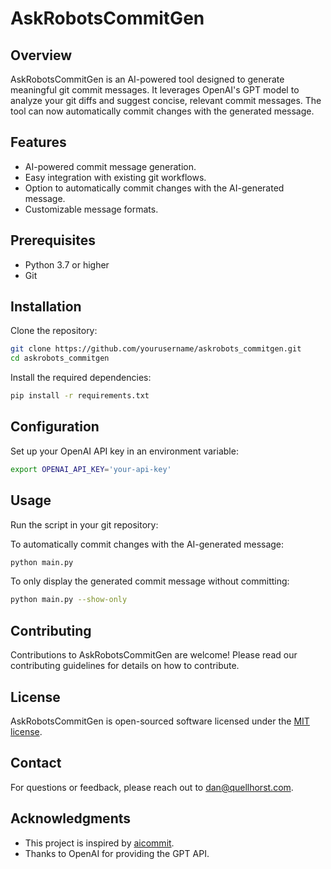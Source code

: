 # AskRobotsCommitGen

## Overview
AskRobotsCommitGen is an AI-powered tool designed to generate meaningful git commit messages. It leverages OpenAI's GPT model to analyze your git diffs and suggest concise, relevant commit messages. The tool can now automatically commit changes with the generated message.

## Features
- AI-powered commit message generation.
- Easy integration with existing git workflows.
- Option to automatically commit changes with the AI-generated message.
- Customizable message formats.

## Prerequisites
- Python 3.7 or higher
- Git

## Installation
Clone the repository:
```bash
git clone https://github.com/yourusername/askrobots_commitgen.git
cd askrobots_commitgen
```

Install the required dependencies:
```bash
pip install -r requirements.txt
```


## Configuration
Set up your OpenAI API key in an environment variable:
```bash
export OPENAI_API_KEY='your-api-key'
```

## Usage
Run the script in your git repository:

To automatically commit changes with the AI-generated message:
```bash
python main.py
```

To only display the generated commit message without committing:
```bash
python main.py --show-only
```

## Contributing
Contributions to AskRobotsCommitGen are welcome! Please read our contributing guidelines for details on how to contribute.

## License
AskRobotsCommitGen is open-sourced software licensed under the [MIT license](LICENSE).

## Contact
For questions or feedback, please reach out to [dan@quellhorst.com](mailto:dan@quellhorst.com).

## Acknowledgments
- This project is inspired by [aicommit](https://github.com/Nneji123/aicommit).
- Thanks to OpenAI for providing the GPT API.